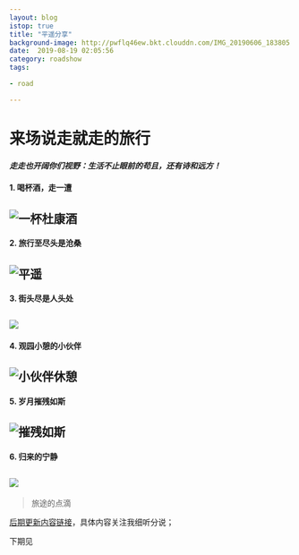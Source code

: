 ```yaml
---
layout: blog
istop: true
title: "平遥分享"
background-image: http://pwflq46ew.bkt.clouddn.com/IMG_20190606_183805.jpg
date:  2019-08-19 02:05:56
category: roadshow
tags:

- road

---
```


# 来场说走就走的旅行  

#### *走走也开阔你们视野：生活不止眼前的苟且，还有诗和远方！*

#### 1. 喝杯酒，走一遭

   ![一杯杜康酒](http://pwflq46ew.bkt.clouddn.com/FvIbwUaO1c66Og3TCMgvwNz8IPbT)
------

#### 2. 旅行至尽头是沧桑
   ![平遥](http://pwflq46ew.bkt.clouddn.com/FoIsMDBn3LLH7d6HycD07YVLrx3R)
------

#### 3. 街头尽是人头处
   ![](http://pwflq46ew.bkt.clouddn.com/FsKk7QAq-75ehSf8v_FaGpJbTxPp)
------

#### 4. 观园小憩的小伙伴
![小伙伴休憩](http://pwflq46ew.bkt.clouddn.com/lhul8jy75e-VauxKcfT2a9ndQOgU)
------

#### 5. 岁月摧残如斯
![摧残如斯](http://pwflq46ew.bkt.clouddn.com/FjirEEBpeOlJOCkmZh_SdzCDV5IF)
------

#### 6. 归来的宁静
![](http://pwflq46ew.bkt.clouddn.com/FsMazUP3ECMO82rBgBvXY4D7kA0E)
------

> 旅途的点滴

[后期更新内容链接](http://heyixin.top)，具体内容关注我细听分说；

下期见
